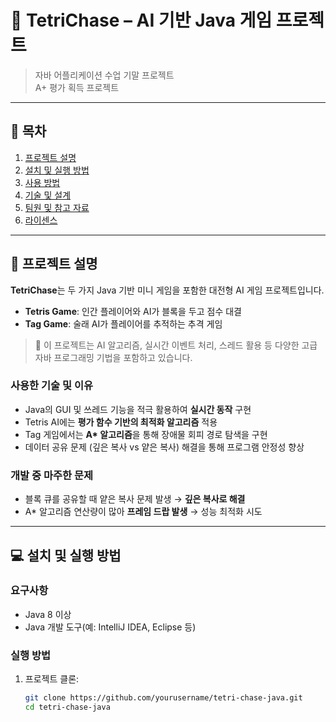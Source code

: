 # 🧠 TetriChase – AI 기반 Java 게임 프로젝트

> 자바 어플리케이션 수업 기말 프로젝트  
> A+ 평가 획득 프로젝트

---

## 📌 목차
1. [프로젝트 설명](#프로젝트-설명)
2. [설치 및 실행 방법](#설치-및-실행-방법)
3. [사용 방법](#사용-방법)
4. [기술 및 설계](#기술-및-설계)
5. [팀원 및 참고 자료](#팀원-및-참고-자료)
6. [라이센스](#라이센스)

---

## 📝 프로젝트 설명

**TetriChase**는 두 가지 Java 기반 미니 게임을 포함한 대전형 AI 게임 프로젝트입니다.  
- **Tetris Game**: 인간 플레이어와 AI가 블록을 두고 점수 대결
- **Tag Game**: 술래 AI가 플레이어를 추적하는 추격 게임

> 📌 이 프로젝트는 AI 알고리즘, 실시간 이벤트 처리, 스레드 활용 등 다양한 고급 자바 프로그래밍 기법을 포함하고 있습니다.

### 사용한 기술 및 이유
- Java의 GUI 및 쓰레드 기능을 적극 활용하여 **실시간 동작** 구현
- Tetris AI에는 **평가 함수 기반의 최적화 알고리즘** 적용
- Tag 게임에서는 **A\* 알고리즘**을 통해 장애물 회피 경로 탐색을 구현
- 데이터 공유 문제 (깊은 복사 vs 얕은 복사) 해결을 통해 프로그램 안정성 향상

### 개발 중 마주한 문제
- 블록 큐를 공유할 때 얕은 복사 문제 발생 → **깊은 복사로 해결**
- A\* 알고리즘 연산량이 많아 **프레임 드랍 발생** → 성능 최적화 시도

---

## 💻 설치 및 실행 방법

### 요구사항
- Java 8 이상
- Java 개발 도구(예: IntelliJ IDEA, Eclipse 등)

### 실행 방법
1. 프로젝트 클론:
   ```bash
   git clone https://github.com/yourusername/tetri-chase-java.git
   cd tetri-chase-java
